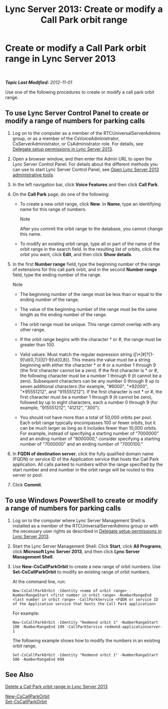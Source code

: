 ﻿---
title: 'Lync Server 2013: Create or modify a Call Park orbit range'
TOCTitle: Create or modify a Call Park orbit range
ms:assetid: 549ec118-eee5-4333-9416-80929ec057e0
ms:mtpsurl: https://technet.microsoft.com/en-us/library/Gg398361(v=OCS.15)
ms:contentKeyID: 48184142
ms.date: 07/23/2014
mtps_version: v=OCS.15
---

<div data-xmlns="http://www.w3.org/1999/xhtml">

<div class="topic" data-xmlns="http://www.w3.org/1999/xhtml" data-msxsl="urn:schemas-microsoft-com:xslt" data-cs="http://msdn.microsoft.com/en-us/">

<div data-asp="http://msdn2.microsoft.com/asp">

# Create or modify a Call Park orbit range in Lync Server 2013

</div>

<div id="mainSection">

<div id="mainBody">

<span> </span>

_**Topic Last Modified:** 2012-11-01_

Use one of the following procedures to create or modify a call park orbit range.

<div>

## To use Lync Server Control Panel to create or modify a range of numbers for parking calls

1.  Log on to the computer as a member of the RTCUniversalServerAdmins group, or as a member of the CsVoiceAdministrator, CsServerAdministrator, or CsAdministrator role. For details, see [Delegate setup permissions in Lync Server 2013](lync-server-2013-delegate-setup-permissions.md).

2.  Open a browser window, and then enter the Admin URL to open the Lync Server Control Panel. For details about the different methods you can use to start Lync Server Control Panel, see [Open Lync Server 2013 administrative tools](lync-server-2013-open-lync-server-administrative-tools.md).

3.  In the left navigation bar, click **Voice Features** and then click **Call Park**.

4.  On the **Call Park** page, do one of the following:
    
      - To create a new orbit range, click **New**. In **Name**, type an identifying name for this range of numbers.
        
        <div>
        

        > [!NOTE]
        > After you commit the orbit range to the database, you cannot change this name.

        
        </div>
    
      - To modify an existing orbit range, type all or part of the name of the orbit range in the search field. In the resulting list of orbits, click the orbit you want, click **Edit**, and then click **Show details**.

5.  In the first **Number range** field, type the beginning number of the range of extensions for this call park orbit, and in the second **Number range** field, type the ending number of the range.
    
    <div>
    

    > [!NOTE]
    > <UL>
    > <LI>
    > <P>The beginning number of the range must be less than or equal to the ending number of the range.</P>
    > <LI>
    > <P>The value of the beginning number of the range must be the same length as the ending number of the range.</P>
    > <LI>
    > <P>The orbit range must be unique. This range cannot overlap with any other range.</P>
    > <LI>
    > <P>If the orbit range begins with the character * or #, the range must be greater than 100.</P>
    > <LI>
    > <P>Valid values: Must match the regular expression string ([\*|#]?[1-9]\d{0,7})|([1-9]\d{0,8}). This means the value must be a string beginning with either the character * or # or a number 1 through 9 (the first character cannot be a zero). If the first character is * or #, the following character must be a number 1 through 9 (it cannot be a zero). Subsequent characters can be any number 0 through 9 up to seven additional characters (for example, "#6000", "*92000", "*95551212", and "915551212"). If the first character is not * or #, the first character must be a number 1 through 9 (it cannot be zero), followed by up to eight characters, each a number 0 through 9 (for example, "915551212", "41212", "300").</P>
    > <LI>
    > <P>You should not have more than a total of 50,000 orbits per pool. Each orbit range typically encompasses 100 or fewer orbits, but it can be much larger as long as it includes fewer than 10,000 orbits. For example, instead of specifying a starting number of "7000000" and an ending number of "8000000," consider specifying a starting number of "7000000" and an ending number of "7000100."</P></LI></UL>

    
    </div>

6.  In **FQDN of destination server**, click the fully qualified domain name (FQDN) or service ID of the Application service that hosts the Call Park application. All calls parked to numbers within the range specified by the start number and end number in the orbit range will be routed to this server or pool.

7.  Click **Commit**.

</div>

<div>

## To use Windows PowerShell to create or modify a range of numbers for parking calls

1.  Log on to the computer where Lync Server Management Shell is installed as a member of the RTCUniversalServerAdmins group or with the necessary user rights as described in [Delegate setup permissions in Lync Server 2013](lync-server-2013-delegate-setup-permissions.md).

2.  Start the Lync Server Management Shell: Click **Start**, click **All Programs**, click **Microsoft Lync Server 2013**, and then click **Lync Server Management Shell**.

3.  Use **New-CsCallParkOrbit** to create a new range of orbit numbers. Use **Set-CsCallParkOrbit** to modify an existing range of orbit numbers.
    
    At the command line, run:
    
        New-CsCallParkOrbit -Identity <name of orbit range> -NumberRangeStart <first number in orbit range> -NumberRangeEnd <last number in orbit range> -CallParkService <FQDN or service ID of the Application service that hosts the Call Park application>
    
    For example:
    
        New-CsCallParkOrbit -Identity "Redmond orbit 1" -NumberRangeStart 100 -NumberRangeEnd 199 -CallParkService redmond-applicationserver-1
    
    The following example shows how to modify the numbers in an existing orbit range,
    
        Set-CsCallParkOrbit -Identity "Redmond orbit 1" -NumberRangeStart 500 -NumberRangeEnd 699

</div>

<div>

## See Also


[Delete a Call Park orbit range in Lync Server 2013](lync-server-2013-delete-a-call-park-orbit-range.md)  


[New-CsCallParkOrbit](new-cscallparkorbit.md)  
[Set-CsCallParkOrbit](set-cscallparkorbit.md)  
  

</div>

</div>

<span> </span>

</div>

</div>

</div>

